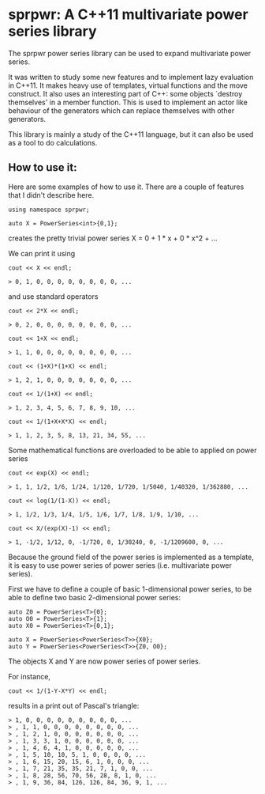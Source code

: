 sprpwr: A C++11 multivariate power series library
===========================================================

The sprpwr power series library can be used to expand multivariate power series.

It was written to study some new features and to implement lazy evaluation in C++11. It makes heavy use of templates, virtual functions and the move construct. It also uses an interesting part of C++: some objects `destroy themselves' in a member function. This is used to implement an actor like behaviour of the generators which can replace themselves with other generators. 

This library is mainly a study of the C++11 language, but it can also be used as a tool to do calculations. 

How to use it:
--------------

Here are some examples of how to use it. There are a couple of features that I didn't describe here.
  
    using namespace sprpwr;

    auto X = PowerSeries<int>{0,1};

creates the pretty trivial power series X = 0 + 1 * x + 0 * x^2 + ...

We can print it using 

    cout << X << endl;

    > 0, 1, 0, 0, 0, 0, 0, 0, 0, 0, ...

and use standard operators

    cout << 2*X << endl;

    > 0, 2, 0, 0, 0, 0, 0, 0, 0, 0, ...

    cout << 1+X << endl;

    > 1, 1, 0, 0, 0, 0, 0, 0, 0, 0, ...

    cout << (1+X)*(1+X) << endl;

    > 1, 2, 1, 0, 0, 0, 0, 0, 0, 0, ...

    cout << 1/(1+X) << endl;

    > 1, 2, 3, 4, 5, 6, 7, 8, 9, 10, ...

    cout << 1/(1+X+X*X) << endl;

    > 1, 1, 2, 3, 5, 8, 13, 21, 34, 55, ...

Some mathematical functions are overloaded to be able to applied on power series

    cout << exp(X) << endl;

    > 1, 1, 1/2, 1/6, 1/24, 1/120, 1/720, 1/5040, 1/40320, 1/362880, ...

    cout << log(1/(1-X)) << endl;

    > 1, 1/2, 1/3, 1/4, 1/5, 1/6, 1/7, 1/8, 1/9, 1/10, ...

    cout << X/(exp(X)-1) << endl;

    > 1, -1/2, 1/12, 0, -1/720, 0, 1/30240, 0, -1/1209600, 0, ...

Because the ground field of the power series is implemented as a template, it is easy to use power series of power series (i.e. multivariate power series).

First we have to define a couple of basic 1-dimensional power series, to be able to define two basic 2-dimensional power series:

    auto Z0 = PowerSeries<T>{0};
    auto O0 = PowerSeries<T>{1};
    auto X0 = PowerSeries<T>{0,1};

    auto X = PowerSeries<PowerSeries<T>>{X0};
    auto Y = PowerSeries<PowerSeries<T>>{Z0, O0};

The objects X and Y are now power series of power series.

For instance, 

    cout << 1/(1-Y-X*Y) << endl;

results in a print out of Pascal's triangle:
    
    > 1, 0, 0, 0, 0, 0, 0, 0, 0, 0, ...
    > , 1, 1, 0, 0, 0, 0, 0, 0, 0, 0, ...
    > , 1, 2, 1, 0, 0, 0, 0, 0, 0, 0, ...
    > , 1, 3, 3, 1, 0, 0, 0, 0, 0, 0, ...
    > , 1, 4, 6, 4, 1, 0, 0, 0, 0, 0, ...
    > , 1, 5, 10, 10, 5, 1, 0, 0, 0, 0, ...
    > , 1, 6, 15, 20, 15, 6, 1, 0, 0, 0, ...
    > , 1, 7, 21, 35, 35, 21, 7, 1, 0, 0, ...
    > , 1, 8, 28, 56, 70, 56, 28, 8, 1, 0, ...
    > , 1, 9, 36, 84, 126, 126, 84, 36, 9, 1, ...

